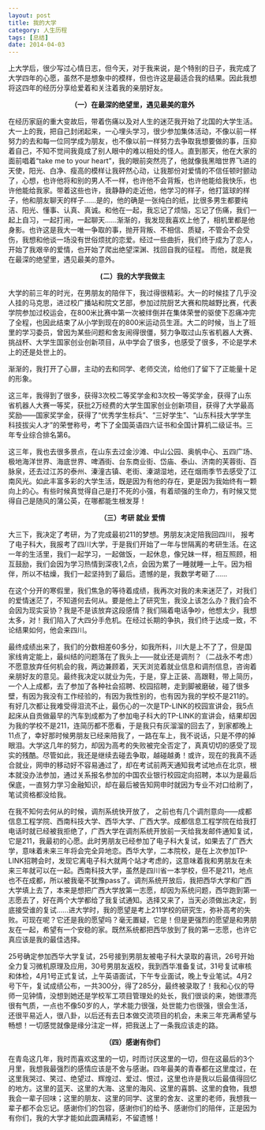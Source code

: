```yaml
---
layout: post
title: 我的大学
category: 人生历程 
tags: [总结]
date: 2014-04-03
---
```

上大学后，很少写过心情日志，但今天，对于我来说，是个特别的日子，我完成了大学四年的心愿，虽然不是想象中的模样，但也许这是最适合我的结果。因此我想将这四年的经历分享给爱着和关注着我的亲朋好友。<!-- more -->

**<center>（一）在最深的绝望里，遇见最美的意外</center>**

在经历家庭的重大变故后，带着伤痛以及对人生的迷茫我开始了北国的大学生活。大一上的我，把自己封闭起来，一心埋头学习，很少参加集体活动，不像以前一样努力的去和每一位同学成为朋友，也不像以前一样努力去争取我想要做的事，压抑着自己，不知不觉间我竟成了别人眼中的难以相处的怪人。直到那天，他在大家的面前唱着“take me to your heart”，我的眼前突然亮了，他就像我黑暗世界飞进的天使，阳光、白净、瘦高的模样让我砰然心动，让我那份对爱情的不信任顿时颤动了，心想，也许他将和别的男人不一样，也许他不会背叛，也许他能给我快乐，也许他能给我家。带着这些也许，我静静的走近他，他学习的样子，他打篮球的样子，他和朋友聊天的样子……是的，他的确是一张纯白的纸，比很多男生都要纯洁、阳光、懂事、认真、真诚。和他在一起，我忘记了烦恼，忘记了伤痛，我们一起上自习，一起打闹，一起聊天……渐渐的，我发现我喜欢上他了，相机里都是他身影。也许这是我大一唯一争取的事，抛开背叛、不相信、质疑，不管会不会受伤，我想和他谈一场没有世俗烦扰的恋爱。经过一些曲折，我们终于成为了恋人，开始了我艰辛的爱情，也开始了爬出绝望深渊、找回自我的征程。  而他，就是我在最深的绝望里，遇见最美的意外。

**<center>(二）我的大学我做主</center>**

大学的前三年的时光，在男朋友的陪伴下，我过得很精彩。大一的时候挂了几乎没人挂的马克思，进过校广播站和院文艺部，参加过院厨艺大赛和院越野比赛，代表学院参加过校运会，在800米比赛中第一次被绊倒并在集体荣誉的驱使下忍痛冲完了全程，也因此结束了从小学到现在的800米运动员生涯。大二的时候，当上了班里的学习委员，曾因为某些问题和舍友闹得很僵，努力争取过山东省机器人大赛、挑战杯、大学生国家创业创新项目，从中学会了很多，也感受了很多，不论是学术上的还是处世上的。  

渐渐的，我打开了心扉，主动的去和同学、老师交流，给他们了留下了正能量十足的形象。   

这三年，我得到了很多，获得3次校二等奖学金和3次校一等奖学金，获得了山东省机器人大赛一等奖，获批2万经费的大学生国家创业创新项目，获得了大学最高奖励——国家奖学金，获得了“优秀学生标兵”、“三好学生”、“山东科技大学学生科技拔尖人才”的荣誉称号，考下了全国英语四六证书和全国计算机二级证书。三年专业综合排名第6。  

这三年，我也去很多景点，在山东去过金沙滩、中山公园、奥帆中心、五四广场、极地海洋世界、海底世界、啤酒街、台东商业街、岱庙、泰山、济南的芙蓉街、百脉泉，还去过江苏的泰州、溱潼古镇、老街、溱湖湿地，还在烟雨季节去感受了江南风光。如此丰富多彩的大学生活，既是因为有他的存在，更是因为我始终有一颗向上的心。有些时候真觉得自己是打不死的小强，有着顽强的生命力，有时候又觉得自己是随风的蒲公英，在哪都能生根发芽！

**<center>（三）考研 就业 爱情</center>**

大三下，我决定了考研，为了完成最初211的梦想。男朋友决定陪我回四川， 报考了电子科大，我报考了四川大学，于是我们开始了一年与世隔离的考研生活。在这一年的生活里，我们一起学习，一起做饭，一起休息，像兄妹一样，相互照顾，相互鼓励，我们会因为学习热情到深夜1,2点，会因为累了一睡就睡一上午。因为相伴，所以不枯燥，我们一起坚持到了最后。遗憾的是，我数学考砸了……  

在这个分开的寒假里，我们焦急的等待着成绩，我再次对我的未来迷茫了，对我们的爱情迷茫了，不知道何去何从。要是他上了研究生，我没上该怎么办？我们会不会因为现实妥协？我是不是该放弃这段感情？我们隔着电话争吵，他想太少，我想太多，对！我们陷入了大四分手危机。在经过长期的争执，我们终于达成一致，不论结果如何，他会来四川。  

最终成绩出来了，我们的分数相差60多分，如我所料，川大是上不了了，但是国家线肯定能上，最纠结的问题落在了我头上——就业还是调剂？（二战永不考虑）不愿意放弃任何机会的我，两边兼顾着，天天浏览着就业信息和调剂信息，咨询着亲朋好友的意见。最终我决定以就业为先，于是，穿上正装、高跟鞋，带上简历，一个人上成都，去了参加了各种社会招聘、校园招聘，走到脚被磨破，碰了很多壁，有因为我没有工作经验的，有因为我性别的，也有因为我的学校不是211的。有好几次都让我难受得泪流不止，最伤心的一次是TP-LINK的校园宣讲会，我5点起床从自贡做最早的汽车到成都为了参加电子科大的TP-LINK的宣讲会，结果却因为我的学校不是211，连简历都不愿看，于是我只有灰溜溜的回去了，到家都晚上11点了，幸好那时候男朋友已经来陪我了，一路在车上，我不说话，只是不停的掉眼泪。大学这几年的努力，却因为高考的失败被完全否定了，真真切切的感受了现实的残酷。尽管如此，我还是继续去碰去争取，越碰越勇！或许，现在的我真不适合就业，网申的移动好不容易通过了，却在考试前两天通知我考试地点在北京，根本就没办法参加，通过关系报名参加的中国农业银行校园定向招聘，本以为是最后保底，一直努力学习金融知识，却在最后被告知网申时就因为专业不对口给刷了，笔试资格都没给我。  

在我不知何去何从的时候，调剂系统快开放了， 之前也有几个调剂意向——成都信息工程学院、西南科技大学、西华大学、广西大学。成都信息工程学院在给我打电话时就已经被我拒绝了，广西大学在调剂系统开放前一天给我发邮件通知复试，它是211，我最初的心愿。此时男朋友已经参加了电子科大复试，如果去了广西大学，意味着未来三年将会完全异地恋。西华大学，二本院校，是在上次参加TP-LINK招聘会时，发现它离电子科大就两个站才考虑的，这意味着我和男朋友在未来三年就可以在一起。西南科技大学，虽然是四川省一本学校，但不是211，地点也不在成都，所以被我毫不犹豫pass了。调剂系统开放后，我把西华大学和广西大学填上去了，本来是想把广西大学放第一志愿，却因为系统问题，西华跑到第一志愿去了，好在两个大学都给了我复试通知。选择又来了，当天必须做出决定，到底接受谁的复试……进大学时，我的愿望是考上211学校的研究生，弥补高考的失败。可现在呢？它还是我的愿望吗？毫无置疑，它是！但是更强烈的愿望是和男朋友在一起，希望有一个安稳的家。既然系统都把西华放到了我的第一志愿，也许它真应该是我的最佳选择。  

25号确定参加西华大学复试，25号接到男朋友被电子科大录取的喜讯，26号开始全力复习微机原理及应用，30号男朋友返校，我到西华准备复试，31号复试审核和体检，4月1号正式复试，上午英语面试，下午专业面试，晚上专业笔试。4月2号下午，复试成绩公布，一共300分，得了285分，最终被录取了！我和心仪的导师一见钟情，没想到她还是学校军工项目管理处的处长，我们很谈的来，她很漂亮很有气质，一点也不像50岁的人，学术能力很强，处世能力也很强，很会生活，还很平易近人，很八卦，以后还有去日本做交流项目的机会，未来三年充满希望与畅想！一切感觉就像是缘分注定一样，把我送上了一条我应该走的路。

**<center>（四）感谢有你们</center>**

在青岛这几年，我时而喜欢这里的一切，时而讨厌这里的一切，但在这最后的3个月里，我想我最强烈的感情应该是不舍与感谢。四年最美的青春都在这里度过，在这里我哭过、笑过、绝望过、辉煌过、爱过、恨过，这里也许是我以后最值得回忆的地方。这里的蓝天、这里的大海、这里的海风、这里的喜鹊、这里的食物，我想我会一辈子回味；这里的朋友、这里的同学、这里的舍友、这里的老师，我想我一辈子都不会忘记。感谢你们的包容，感谢你们的给予、感谢你们的陪伴，正是因为有你们，我的大学才能如此圆满精彩，不留遗憾！  